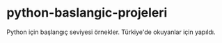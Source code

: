 # python-baslangic-projeleri
Python için başlangıç seviyesi örnekler. Türkiye'de okuyanlar için yapıldı.
